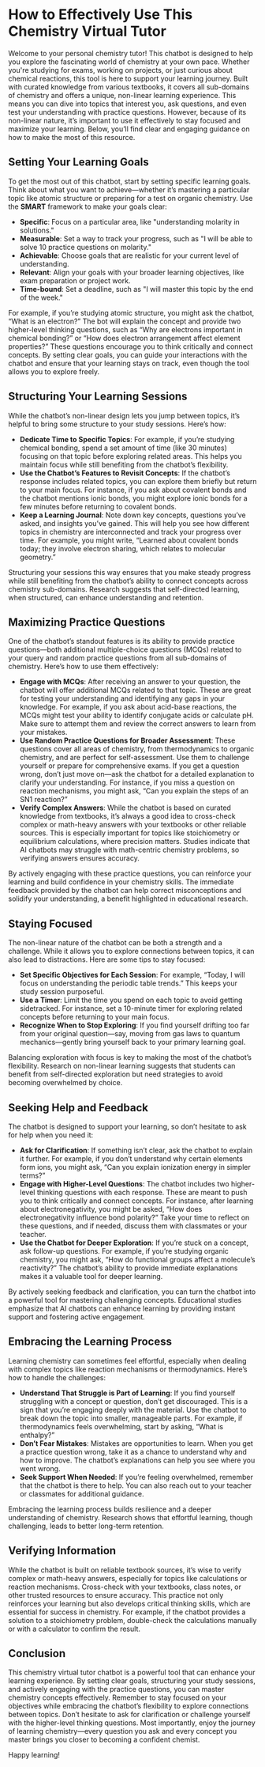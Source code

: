 # How to Effectively Use This Chemistry Virtual Tutor

Welcome to your personal chemistry tutor! This chatbot is designed to help you explore the fascinating world of chemistry at your own pace. Whether you're studying for exams, working on projects, or just curious about chemical reactions, this tool is here to support your learning journey. Built with curated knowledge from various textbooks, it covers all sub-domains of chemistry and offers a unique, non-linear learning experience. This means you can dive into topics that interest you, ask questions, and even test your understanding with practice questions. However, because of its non-linear nature, it’s important to use it effectively to stay focused and maximize your learning. Below, you’ll find clear and engaging guidance on how to make the most of this resource.

## Setting Your Learning Goals
To get the most out of this chatbot, start by setting specific learning goals. Think about what you want to achieve—whether it’s mastering a particular topic like atomic structure or preparing for a test on organic chemistry. Use the **SMART** framework to make your goals clear:
- **Specific**: Focus on a particular area, like "understanding molarity in solutions."
- **Measurable**: Set a way to track your progress, such as "I will be able to solve 10 practice questions on molarity."
- **Achievable**: Choose goals that are realistic for your current level of understanding.
- **Relevant**: Align your goals with your broader learning objectives, like exam preparation or project work.
- **Time-bound**: Set a deadline, such as "I will master this topic by the end of the week."

For example, if you’re studying atomic structure, you might ask the chatbot, “What is an electron?” The bot will explain the concept and provide two higher-level thinking questions, such as “Why are electrons important in chemical bonding?” or “How does electron arrangement affect element properties?” These questions encourage you to think critically and connect concepts. By setting clear goals, you can guide your interactions with the chatbot and ensure that your learning stays on track, even though the tool allows you to explore freely.

## Structuring Your Learning Sessions
While the chatbot’s non-linear design lets you jump between topics, it’s helpful to bring some structure to your study sessions. Here’s how:
- **Dedicate Time to Specific Topics**: For example, if you’re studying chemical bonding, spend a set amount of time (like 30 minutes) focusing on that topic before exploring related areas. This helps you maintain focus while still benefiting from the chatbot’s flexibility.
- **Use the Chatbot’s Features to Revisit Concepts**: If the chatbot’s response includes related topics, you can explore them briefly but return to your main focus. For instance, if you ask about covalent bonds and the chatbot mentions ionic bonds, you might explore ionic bonds for a few minutes before returning to covalent bonds.
- **Keep a Learning Journal**: Note down key concepts, questions you’ve asked, and insights you’ve gained. This will help you see how different topics in chemistry are interconnected and track your progress over time. For example, you might write, “Learned about covalent bonds today; they involve electron sharing, which relates to molecular geometry.”

Structuring your sessions this way ensures that you make steady progress while still benefiting from the chatbot’s ability to connect concepts across chemistry sub-domains. Research suggests that self-directed learning, when structured, can enhance understanding and retention.

## Maximizing Practice Questions
One of the chatbot’s standout features is its ability to provide practice questions—both additional multiple-choice questions (MCQs) related to your query and random practice questions from all sub-domains of chemistry. Here’s how to use them effectively:
- **Engage with MCQs**: After receiving an answer to your question, the chatbot will offer additional MCQs related to that topic. These are great for testing your understanding and identifying any gaps in your knowledge. For example, if you ask about acid-base reactions, the MCQs might test your ability to identify conjugate acids or calculate pH. Make sure to attempt them and review the correct answers to learn from your mistakes.
- **Use Random Practice Questions for Broader Assessment**: These questions cover all areas of chemistry, from thermodynamics to organic chemistry, and are perfect for self-assessment. Use them to challenge yourself or prepare for comprehensive exams. If you get a question wrong, don’t just move on—ask the chatbot for a detailed explanation to clarify your understanding. For instance, if you miss a question on reaction mechanisms, you might ask, “Can you explain the steps of an SN1 reaction?”
- **Verify Complex Answers**: While the chatbot is based on curated knowledge from textbooks, it’s always a good idea to cross-check complex or math-heavy answers with your textbooks or other reliable sources. This is especially important for topics like stoichiometry or equilibrium calculations, where precision matters. Studies indicate that AI chatbots may struggle with math-centric chemistry problems, so verifying answers ensures accuracy.

By actively engaging with these practice questions, you can reinforce your learning and build confidence in your chemistry skills. The immediate feedback provided by the chatbot can help correct misconceptions and solidify your understanding, a benefit highlighted in educational research.

## Staying Focused
The non-linear nature of the chatbot can be both a strength and a challenge. While it allows you to explore connections between topics, it can also lead to distractions. Here are some tips to stay focused:
- **Set Specific Objectives for Each Session**: For example, “Today, I will focus on understanding the periodic table trends.” This keeps your study session purposeful.
- **Use a Timer**: Limit the time you spend on each topic to avoid getting sidetracked. For instance, set a 10-minute timer for exploring related concepts before returning to your main focus.
- **Recognize When to Stop Exploring**: If you find yourself drifting too far from your original question—say, moving from gas laws to quantum mechanics—gently bring yourself back to your primary learning goal.

Balancing exploration with focus is key to making the most of the chatbot’s flexibility. Research on non-linear learning suggests that students can benefit from self-directed exploration but need strategies to avoid becoming overwhelmed by choice.

## Seeking Help and Feedback
The chatbot is designed to support your learning, so don’t hesitate to ask for help when you need it:
- **Ask for Clarification**: If something isn’t clear, ask the chatbot to explain it further. For example, if you don’t understand why certain elements form ions, you might ask, “Can you explain ionization energy in simpler terms?”
- **Engage with Higher-Level Questions**: The chatbot includes two higher-level thinking questions with each response. These are meant to push you to think critically and connect concepts. For instance, after learning about electronegativity, you might be asked, “How does electronegativity influence bond polarity?” Take your time to reflect on these questions, and if needed, discuss them with classmates or your teacher.
- **Use the Chatbot for Deeper Exploration**: If you’re stuck on a concept, ask follow-up questions. For example, if you’re studying organic chemistry, you might ask, “How do functional groups affect a molecule’s reactivity?” The chatbot’s ability to provide immediate explanations makes it a valuable tool for deeper learning.

By actively seeking feedback and clarification, you can turn the chatbot into a powerful tool for mastering challenging concepts. Educational studies emphasize that AI chatbots can enhance learning by providing instant support and fostering active engagement.

## Embracing the Learning Process
Learning chemistry can sometimes feel effortful, especially when dealing with complex topics like reaction mechanisms or thermodynamics. Here’s how to handle the challenges:
- **Understand That Struggle is Part of Learning**: If you find yourself struggling with a concept or question, don’t get discouraged. This is a sign that you’re engaging deeply with the material. Use the chatbot to break down the topic into smaller, manageable parts. For example, if thermodynamics feels overwhelming, start by asking, “What is enthalpy?”
- **Don’t Fear Mistakes**: Mistakes are opportunities to learn. When you get a practice question wrong, take it as a chance to understand why and how to improve. The chatbot’s explanations can help you see where you went wrong.
- **Seek Support When Needed**: If you’re feeling overwhelmed, remember that the chatbot is there to help. You can also reach out to your teacher or classmates for additional guidance.

Embracing the learning process builds resilience and a deeper understanding of chemistry. Research shows that effortful learning, though challenging, leads to better long-term retention.

## Verifying Information
While the chatbot is built on reliable textbook sources, it’s wise to verify complex or math-heavy answers, especially for topics like calculations or reaction mechanisms. Cross-check with your textbooks, class notes, or other trusted resources to ensure accuracy. This practice not only reinforces your learning but also develops critical thinking skills, which are essential for success in chemistry. For example, if the chatbot provides a solution to a stoichiometry problem, double-check the calculations manually or with a calculator to confirm the result.

## Conclusion
This chemistry virtual tutor chatbot is a powerful tool that can enhance your learning experience. By setting clear goals, structuring your study sessions, and actively engaging with the practice questions, you can master chemistry concepts effectively. Remember to stay focused on your objectives while embracing the chatbot’s flexibility to explore connections between topics. Don’t hesitate to ask for clarification or challenge yourself with the higher-level thinking questions. Most importantly, enjoy the journey of learning chemistry—every question you ask and every concept you master brings you closer to becoming a confident chemist.

Happy learning!

